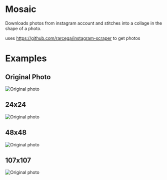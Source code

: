 # Mosaic 
Downloads photos from instagram account and stitches into a collage in the shape of a photo.

uses https://github.com/rarcega/instagram-scraper to get photos

# Examples


## Original Photo
![Original photo](https://i.imgur.com/8xwq7Vx.jpg)

## 24x24 
![Original photo](https://i.imgur.com/OyvHy4B.jpg)

## 48x48
![Original photo](https://i.imgur.com/SMcHgBv.jpg)

## 107x107
![Original photo](https://i.imgur.com/FK7vOgT.jpg)
